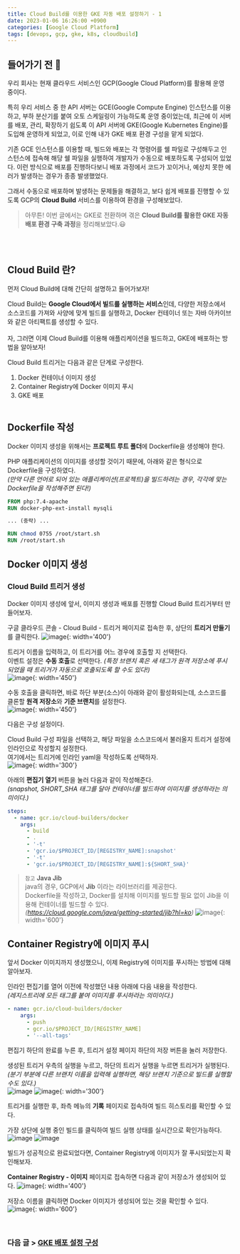 ```yaml
---
title: Cloud Build를 이용한 GKE 자동 배포 설정하기 - 1
date: 2023-01-06 16:26:00 +0900
categories: [Google Cloud Platform]
tags: [devops, gcp, gke, k8s, cloudbuild]
---
```


## 들어가기 전 💬
우리 회사는 현재 클라우드 서비스인 GCP(Google Cloud Platform)를 활용해 운영 중이다.<br>

특히 우리 서비스 중 한 API 서버는 GCE(Google Compute Engine) 인스턴스를 이용하고, 부하 분산기를 붙여 오토 스케일링이 가능하도록 운영 중이었는데,
최근에 이 서버를 배포, 관리, 확장하기 쉽도록 이 API 서버에 GKE(Google Kubernetes Engine)를 도입해 운영하게 되었고, 이로 인해 내가 GKE 배포 환경 구성을 맡게 되었다.

기존 GCE 인스턴스를 이용할 때, 빌드와 배포는 각 명령어를 쉘 파일로 구성해두고 인스턴스에 접속해 해당 쉘 파일을 실행하여 개발자가 수동으로 배포하도록 구성되어 있었다.
이런 방식으로 배포를 진행하다보니 배포 과정에서 코드가 꼬이거나, 예상치 못한 에러가 발생하는 경우가 종종 발생했었다.<br>

그래서 수동으로 배포하며 발생하는 문제들을 해결하고, 보다 쉽게 배포를 진행할 수 있도록 GCP의 **Cloud Build** 서비스를 이용하여 환경을 구성해보았다.<br>

> 아무튼! 이번 글에서는 GKE로 전환하며 겪은 **Cloud Build를 활용한 GKE 자동 배포 환경 구축 과정**을 정리해보았다.😃
<br>

<br>

## Cloud Build 란?
먼저 Cloud Build에 대해 간단히 설명하고 들어가보자!<br>

Cloud Build는 **Google Cloud에서 빌드를 실행하는 서비스**인데, 다양한 저장소에서 소스코드를 가져와 사양에 맞게 빌드를 실행하고, Docker 컨테이너 또는 자바 아카이브와 같은 아티팩트를 생성할 수 있다.
<br><br>
자, 그러면 이제 Cloud Build를 이용해 애플리케이션을 빌드하고, GKE에 배포하는 방법을 알아보자!


Cloud Build 트리거는 다음과 같은 단계로 구성한다.
1. Docker 컨테이너 이미지 생성
2. Container Registry에 Docker 이미지 푸시
3. GKE 배포
<br><br>


## Dockerfile 작성
Docker 이미지 생성을 위해서는 **프로젝트 루트 폴더**에 Dockerfile을 생성해야 한다.

PHP 애플리케이션의 이미지를 생성할 것이기 때문에, 아래와 같은 형식으로 Dockerfile을 구성하였다.<br>
_(만약 다른 언어로 되어 있는 애플리케이션(프로젝트)을 빌드하려는 경우, 각각에 맞는 Dockerfile을 작성해주면 된다!)_
~~~ Dockerfile
FROM php:7.4-apache
RUN docker-php-ext-install mysqli

... (중략) ...

RUN chmod 0755 /root/start.sh
RUN /root/start.sh
~~~


## Docker 이미지 생성
### Cloud Build 트리거 생성
Docker 이미지 생성에 앞서, 이미지 생성과 배포를 진행할 Cloud Build 트리거부터 만들어보자.

구글 클라우드 콘솔 - Cloud Build - 트리거 페이지로 접속한 후, 상단의 **트리거 만들기**를 클릭한다.
![image](/assets/img/post/gcp/230106_cloudbuild를-이용한-gke-자동-배포-설정하기-1/screenshot_01.png){: width='400'}

트리거 이름을 입력하고, 이 트리거를 어느 경우에 호출할 지 선택한다.<br>
이벤트 설정은 **수동 호출**로 선택한다. _(특정 브랜치 혹은 새 태그가 원격 저장소에 푸시되었을 때 트리거가 자동으로 호출되도록 할 수도 있다!)_ <br>
![image](/assets/img/post/gcp/230106_cloudbuild를-이용한-gke-자동-배포-설정하기-1/screenshot_02.png){: width='450'}

수동 호출을 클릭하면, 바로 하단 부분(소스)이 아래와 같이 활성화되는데, 소스코드를 클론할 **원격 저장소**와 **기준 브랜치**를 설정한다.<br>
![image](/assets/img/post/gcp/230106_cloudbuild를-이용한-gke-자동-배포-설정하기-1/screenshot_03.png){: width='450'}

다음은 구성 설정이다.<br>

Cloud Build 구성 파일을 선택하고, 해당 파일을 소스코드에서 불러올지 트리거 설정에 인라인으로 작성할지 설정한다.<br>
여기에서는 트리거에 인라인 yaml을 작성하도록 선택하자.<br>
![image](/assets/img/post/gcp/230106_cloudbuild를-이용한-gke-자동-배포-설정하기-1/screenshot_04.png){: width='300'}

아래의 **편집기 열기** 버튼을 눌러 다음과 같이 작성해준다.<br>
*(snapshot, SHORT_SHA 태그를 달아 컨테이너를 빌드하여 이미지를 생성하라는 의미이다.)*
~~~ yaml
steps:
  - name: gcr.io/cloud-builders/docker
    args:
      - build
      - .
      - '-t'
      - 'gcr.io/$PROJECT_ID/[REGISTRY_NAME]:snapshot'
      - '-t'
      - 'gcr.io/$PROJECT_ID/[REGISTRY_NAME]:${SHORT_SHA}'
~~~

> `참고` **Java Jib**<br>
java의 경우, GCP에서 **Jib** 이라는 라이브러리를 제공한다.<br>
Dockerfile을 작성하고, Docker를 설치해 이미지를 빌드할 필요 없이 Jib을 이용해 컨테이너를 빌드할 수 있다.<br>
_(<https://cloud.google.com/java/getting-started/jib?hl=ko>)_
![image](/assets/img/post/gcp/230106_cloudbuild를-이용한-gke-자동-배포-설정하기-1/screenshot_05.png){: width='600'}



## Container Registry에 이미지 푸시
앞서 Docker 이미지까지 생성했으니, 이제 Registry에 이미지를 푸시하는 방법에 대해 알아보자.

인라인 편집기를 열어 이전에 작성했던 내용 아래에 다음 내용을 작성한다.<br>
*(레지스트리에 모든 태그를 붙여 이미지를 푸시하라는 의미이다.)*
~~~ yaml
- name: gcr.io/cloud-builders/docker
    args:
      - push
      - gcr.io/$PROJECT_ID/[REGISTRY_NAME]
      - '--all-tags'
~~~

편집기 하단의 완료를 누른 후, 트리거 설정 페이지 하단의 저장 버튼을 눌러 저장한다.

생성된 트리거 우측의 실행을 누르고, 하단의 트리거 실행을 누르면 트리거가 실행된다.<br>
*(분기 부분에 다른 브랜치 이름을 입력해 실행하면, 해당 브랜치 기준으로 빌드를 실행할 수도 있다.)*<br>
![image](/assets/img/post/gcp/230106_cloudbuild를-이용한-gke-자동-배포-설정하기-1/screenshot_06.png)
![image](/assets/img/post/gcp/230106_cloudbuild를-이용한-gke-자동-배포-설정하기-1/screenshot_07.png){: width='300'}

트리거를 실행한 후, 좌측 메뉴의 **기록** 페이지로 접속하여 빌드 히스토리를 확인할 수 있다.

가장 상단에 실행 중인 빌드를 클릭하여 빌드 실행 상태를 실시간으로 확인가능하다.
![image](/assets/img/post/gcp/230106_cloudbuild를-이용한-gke-자동-배포-설정하기-1/screenshot_08.png)
![image](/assets/img/post/gcp/230106_cloudbuild를-이용한-gke-자동-배포-설정하기-1/screenshot_09.png)


빌드가 성공적으로 완료되었다면, Container Registry에 이미지가 잘 푸시되었는지 확인해보자.

**Container Registry - 이미지** 페이지로 접속하면 다음과 같이 저장소가 생성되어 있다.
![image](/assets/img/post/gcp/230106_cloudbuild를-이용한-gke-자동-배포-설정하기-1/screenshot_10.png){: width='400'}

저장소 이름을 클릭하면 Docker 이미지가 생성되어 있는 것을 확인할 수 있다.
![image](/assets/img/post/gcp/230106_cloudbuild를-이용한-gke-자동-배포-설정하기-1/screenshot_11.png){: width='600'}


<br>

### 다음 글 > [GKE 배포 설정 구성](<http://localhost:4000/posts/Cloud-Build%EB%A5%BC-%EC%9D%B4%EC%9A%A9%ED%95%9C-GKE-%EC%9E%90%EB%8F%99-%EB%B0%B0%ED%8F%AC-%EC%84%A4%EC%A0%95%ED%95%98%EA%B8%B0-2/>)